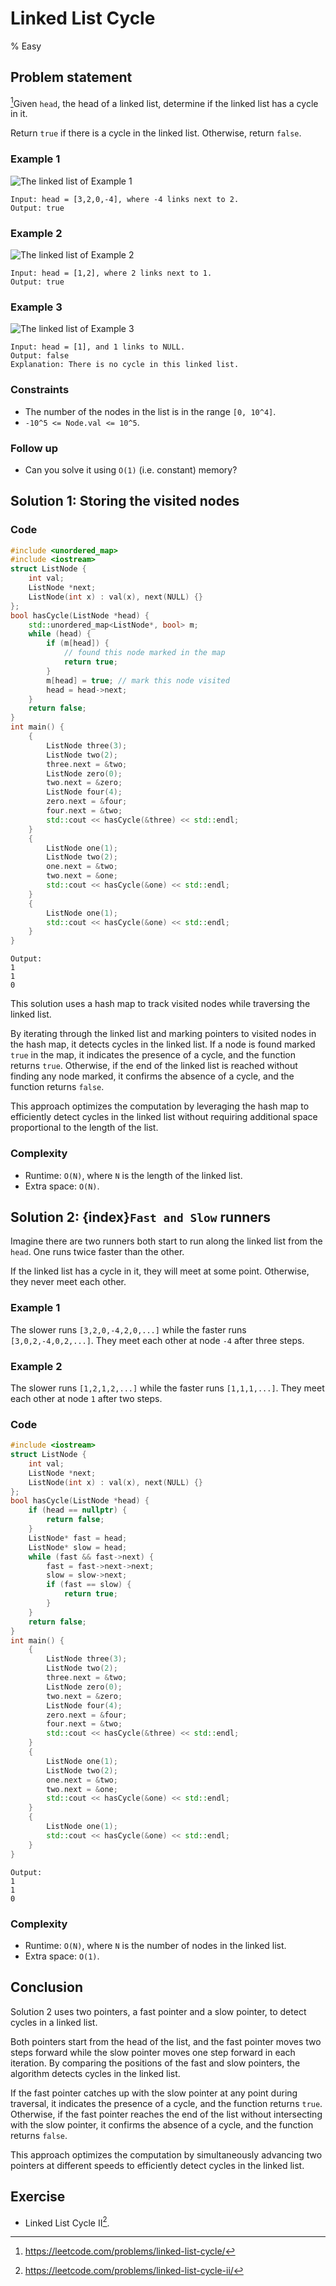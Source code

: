 # Linked List Cycle
% Easy
## Problem statement

[^url]Given `head`, the head of a linked list, determine if the linked list has a cycle in it.

Return `true` if there is a cycle in the linked list. Otherwise, return `false`.

[^url]: https://leetcode.com/problems/linked-list-cycle/

### Example 1
![The linked list of Example 1](141_circularlinkedlist.png)
```text
Input: head = [3,2,0,-4], where -4 links next to 2.
Output: true
```

### Example 2
![The linked list of Example 2](141_circularlinkedlist_test2.png)
```text
Input: head = [1,2], where 2 links next to 1.
Output: true
```

### Example 3
![The linked list of Example 3](141_circularlinkedlist_test3.png)
```text
Input: head = [1], and 1 links to NULL.
Output: false
Explanation: There is no cycle in this linked list.
``` 

### Constraints

* The number of the nodes in the list is in the range `[0, 10^4]`.
* `-10^5 <= Node.val <= 10^5`.
 

### Follow up
* Can you solve it using `O(1)` (i.e. constant) memory?

## Solution 1: Storing the visited nodes

### Code
```cpp
#include <unordered_map>
#include <iostream>
struct ListNode {
    int val;
    ListNode *next;
    ListNode(int x) : val(x), next(NULL) {}
};
bool hasCycle(ListNode *head) {
    std::unordered_map<ListNode*, bool> m;
    while (head) {
        if (m[head]) {
            // found this node marked in the map
            return true;
        }
        m[head] = true; // mark this node visited
        head = head->next;
    }
    return false;
}
int main() {
    {
        ListNode three(3);
        ListNode two(2);
        three.next = &two;
        ListNode zero(0);
        two.next = &zero;
        ListNode four(4);
        zero.next = &four;
        four.next = &two;
        std::cout << hasCycle(&three) << std::endl;
    }
    {
        ListNode one(1);
        ListNode two(2);
        one.next = &two;
        two.next = &one;
        std::cout << hasCycle(&one) << std::endl;
    }
    {
        ListNode one(1);
        std::cout << hasCycle(&one) << std::endl;
    }
}
```
```text
Output:
1
1
0
```

This solution uses a hash map to track visited nodes while traversing the linked list. 

By iterating through the linked list and marking pointers to visited nodes in the hash map, it detects cycles in the linked list. If a node is found marked `true` in the map, it indicates the presence of a cycle, and the function returns `true`. Otherwise, if the end of the linked list is reached without finding any node marked, it confirms the absence of a cycle, and the function returns `false`. 

This approach optimizes the computation by leveraging the hash map to efficiently detect cycles in the linked list without requiring additional space proportional to the length of the list.

### Complexity

* Runtime: `O(N)`, where `N` is the length of the linked list.
* Extra space: `O(N)`.

## Solution 2: {index}`Fast and Slow` runners
Imagine there are two runners both start to run along the linked list from the `head`. One runs twice faster than the other. 

If the linked list has a cycle in it, they will meet at some point. Otherwise, they never meet each other.

### Example 1
The slower runs `[3,2,0,-4,2,0,...]` while the faster runs `[3,0,2,-4,0,2,...]`. They meet each other at node `-4` after three steps.

### Example 2
The slower runs `[1,2,1,2,...]` while the faster runs `[1,1,1,...]`. They meet each other at node `1` after two steps.

### Code
```cpp
#include <iostream>
struct ListNode {
    int val;
    ListNode *next;
    ListNode(int x) : val(x), next(NULL) {}
};
bool hasCycle(ListNode *head) {
    if (head == nullptr) {
        return false;
    }
    ListNode* fast = head;
    ListNode* slow = head;    
    while (fast && fast->next) {
        fast = fast->next->next;
        slow = slow->next;
        if (fast == slow) {
            return true;
        }
    }
    return false;
}
int main() {
    {
        ListNode three(3);
        ListNode two(2);
        three.next = &two;
        ListNode zero(0);
        two.next = &zero;
        ListNode four(4);
        zero.next = &four;
        four.next = &two;
        std::cout << hasCycle(&three) << std::endl;
    }
    {
        ListNode one(1);
        ListNode two(2);
        one.next = &two;
        two.next = &one;
        std::cout << hasCycle(&one) << std::endl;
    }
    {
        ListNode one(1);
        std::cout << hasCycle(&one) << std::endl;
    }
}
```
```text
Output:
1
1
0
```

### Complexity

* Runtime: `O(N)`, where `N` is the number of nodes in the linked list.
* Extra space: `O(1)`.

## Conclusion

Solution 2 uses two pointers, a fast pointer and a slow pointer, to detect cycles in a linked list. 

Both pointers start from the head of the list, and the fast pointer moves two steps forward while the slow pointer moves one step forward in each iteration. By comparing the positions of the fast and slow pointers, the algorithm detects cycles in the linked list. 

If the fast pointer catches up with the slow pointer at any point during traversal, it indicates the presence of a cycle, and the function returns `true`. Otherwise, if the fast pointer reaches the end of the list without intersecting with the slow pointer, it confirms the absence of a cycle, and the function returns `false`. 

This approach optimizes the computation by simultaneously advancing two pointers at different speeds to efficiently detect cycles in the linked list.

## Exercise
- Linked List Cycle II[^ex].

[^ex]: https://leetcode.com/problems/linked-list-cycle-ii/
